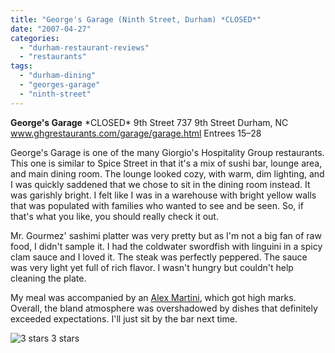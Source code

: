 ```yaml
---
title: "George's Garage (Ninth Street, Durham) *CLOSED*"
date: "2007-04-27"
categories:
  - "durham-restaurant-reviews"
  - "restaurants"
tags:
  - "durham-dining"
  - "georges-garage"
  - "ninth-street"
---
```


**George's Garage** \*CLOSED\* 9th Street 737 9th Street Durham, NC www.ghgrestaurants.com/garage/garage.html Entrees $15–$28

George's Garage is one of the many Giorgio's Hospitality Group restaurants. This one is similar to Spice Street in that it's a mix of sushi bar, lounge area, and main dining room. The lounge looked cozy, with warm, dim lighting, and I was quickly saddened that we chose to sit in the dining room instead. It was garishly bright. I felt like I was in a warehouse with bright yellow walls that was populated with families who wanted to see and be seen. So, if that's what you like, you should really check it out.

Mr. Gourmez' sashimi platter was very pretty but as I'm not a big fan of raw food, I didn't sample it. I had the coldwater swordfish with linguini in a spicy clam sauce and I loved it. The steak was perfectly peppered. The sauce was very light yet full of rich flavor. I wasn't hungry but couldn't help cleaning the plate.

My meal was accompanied by an [Alex Martini](http://www.thegourmez.com/gourmez/cocktails/review.php?id=12&type=), which got high marks. Overall, the bland atmosphere was overshadowed by dishes that definitely exceeded expectations. I'll just sit by the bar next time.




<div class="caption">

![3 stars](http://s3.amazonaws.com/thegourmez-wpmedia/2009/02/rating_avocado1.gif "rating_avocado1") 3 stars</div>

